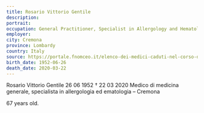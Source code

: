 ```yaml
---
title: Rosario Vittorio Gentile
description: 
portrait: 
occupation: General Practitioner, Specialist in Allergology and Hematology
employer: 
city: Cremona
province: Lombardy
country: Italy
source: https://portale.fnomceo.it/elenco-dei-medici-caduti-nel-corso-dellepidemia-di-covid-19/
birth_date: 1952-06-26
death_date: 2020-03-22
---
```


Rosario Vittorio Gentile 26 06 1952 † 22 03 2020
Medico di medicina generale, specialista in allergologia ed ematologia – Cremona

67 years old.